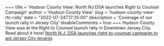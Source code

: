 +++
title = 'Hudson County View: North NJ DSA launches Right to Counsel Campaign'
author = 'Hudson County View'
slug = 'hudson-county-view-rtc-rally'
date = "2022-07-24T17:35:00"
description = 'Coverage of our launch rally in Jersey City'
disableComments = true
+++
Hudson County View was at the Right to Counsel launch rally in Downtown Jersey 
City. Read about it here! [North N.J. DSA launches right-to-counsel campaign 
to aid Jersey City
tenants](https://hudsoncountyview.com/north-n-j-dsa-launches-right-to-counsel-campaign-to-aid-jersey-city-tenants/)
